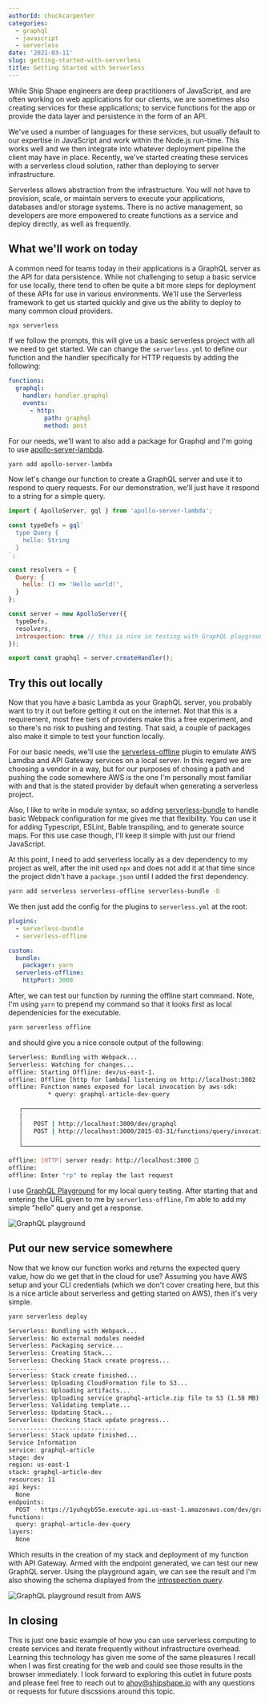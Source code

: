 ```yaml
---
authorId: chuckcarpenter
categories:
  - graphql
  - javascript
  - serverless
date: '2021-03-11'
slug: getting-started-with-serverless
title: Getting Started with Serverless
---
```


While Ship Shape engineers are deep practitioners of JavaScript, and are often working on web applications for our clients, we are sometimes also creating services for these applications; to service functions for the app or provide the data layer and persistence in the form of an API.

We've used a number of languages for these services, but usually default to our expertise in JavaScript and work within the Node.js run-time. This works well and we then integrate into whatever deployment pipeline the client may have in place. Recently, we've started creating these services with a serverless cloud solution, rather than deploying to server infrastructure.

Serverless allows abstraction from the infrastructure. You will not have to provision, scale, or maintain servers to execute your applications, databases and/or storage systems. There is no active management, so developers are more empowered to create functions as a service and deploy directly, as well as frequently.

## What we'll work on today

A common need for teams today in their applications is a GraphQL server as the API for data persistence. While not challenging to setup a basic service for use locally, there tend to often be quite a bit more steps for deployment of these APIs for use in various environments. We'll use the Serverless framework to get us started quickly and give us the ability to deploy to many common cloud providers. 

```bash
npx serverless
```

If we follow the prompts, this will give us a basic serverless project with all we need to get started. We can change the `serverless.yml` to define our function and the handler specifically for HTTP requests by adding the following:

```yaml
functions:
  graphql:
    handler: handler.graphql
    events:
      - http:
          path: graphql
          method: post
```

For our needs, we'll want to also add a package for Graphql and I'm going to use [apollo-server-lambda](https://www.npmjs.com/package/apollo-server-lambda).

```bash
yarn add apollo-server-lambda
```

Now let's change our function to create a GraphQL server and use it to respond to query requests. For our demonstration, we'll just have it respond to a string for a simple query. 

```js
import { ApolloServer, gql } from 'apollo-server-lambda';

const typeDefs = gql`
  type Query {
    hello: String
  }
`;

const resolvers = {
  Query: {
    hello: () => 'Hello world!',
  }
};

const server = new ApolloServer({
  typeDefs,
  resolvers,
  introspection: true // this is nice in testing with GraphQL playground
});

export const graphql = server.createHandler();
```

## Try this out locally

Now that you have a basic Lambda as your GraphQL server, you probably want to try it out before getting it out on the internet. Not that this is a requirement, most free tiers of providers make this a free experiment, and so there's no risk to pushing and testing. That said, a couple of packages also make it simple to test your function locally. 

For our basic needs, we'll use the [serverless-offline](https://www.npmjs.com/package/serverless-offline) plugin to emulate AWS Lamdba and API Gateway services on a local server. In this regard we are choosing a vendor in a way, but for our purposes of chosing a path and pushing the code somewhere AWS is the one I'm personally most familiar with and that is the stated provider by default when generating a serverless project.

Also, I like to write in module syntax, so adding [serverless-bundle](https://www.npmjs.com/package/serverless-bundle) to handle basic Webpack configuration for me gives me that flexibility. You can use it for adding Typescript, ESLint, Bable transpiling, and to generate source maps. For this use case though, I'll keep it simple with just our friend JavaScript.

At this point, I need to add serverless locally as a dev dependency to my project as well, after the init used `npx` and does not add it at that time since the project didn't have a `package.json` until I added the first dependency.

```bash
yarn add serverless serverless-offline serverless-bundle -D
```

We then just add the config for the plugins to `serverless.yml` at the root:

```yml
plugins:
  - serverless-bundle
  - serverless-offline

custom:
  bundle:
    packager: yarn
  serverless-offline:
    httpPort: 3000
```

After, we can test our function by running the offline start command. Note, I'm using `yarn` to prepend my command so that it looks first as local dependenicies for the executable.

```bash
yarn serverless offline
```

and should give you a nice console output of the following:

```bash
Serverless: Bundling with Webpack...
Serverless: Watching for changes...
offline: Starting Offline: dev/us-east-1.
offline: Offline [http for lambda] listening on http://localhost:3002
offline: Function names exposed for local invocation by aws-sdk:
           * query: graphql-article-dev-query

   ┌─────────────────────────────────────────────────────────────────────────┐
   │                                                                         │
   │   POST | http://localhost:3000/dev/graphql                              │
   │   POST | http://localhost:3000/2015-03-31/functions/query/invocations   │
   │                                                                         │
   └─────────────────────────────────────────────────────────────────────────┘

offline: [HTTP] server ready: http://localhost:3000 🚀
offline:
offline: Enter "rp" to replay the last request
```

I use [GraphQL Playground](https://github.com/graphql/graphql-playground) for my local query testing. After starting that and entering the URL given to me by `serverless-offline`, I'm able to add my simple "hello" query and get a response.

![GraphQL playground](/img/blog/getting-started-with-serverless/graphql-playground.png)

## Put our new service somewhere

Now that we know our function works and returns the expected query value, how do we get that in the cloud for use? Assuming you have AWS setup and your CLI credentials (which we don't cover creating here, but this is a nice article about serverless and getting started on AWS), then it's very simple.

```bash
yarn serverless deploy

Serverless: Bundling with Webpack...
Serverless: No external modules needed
Serverless: Packaging service...
Serverless: Creating Stack...
Serverless: Checking Stack create progress...
........
Serverless: Stack create finished...
Serverless: Uploading CloudFormation file to S3...
Serverless: Uploading artifacts...
Serverless: Uploading service graphql-article.zip file to S3 (1.58 MB)...
Serverless: Validating template...
Serverless: Updating Stack...
Serverless: Checking Stack update progress...
..............................
Serverless: Stack update finished...
Service Information
service: graphql-article
stage: dev
region: us-east-1
stack: graphql-article-dev
resources: 11
api keys:
  None
endpoints:
  POST - https://1yuhqyb55e.execute-api.us-east-1.amazonaws.com/dev/graphql
functions:
  query: graphql-article-dev-query
layers:
  None
```

Which results in the creation of my stack and deployment of my function with API Gateway. Armed with the endpoint generated, we can test our new GraphQL server. Using the playground again, we can see the result and I'm also showing the schema displayed from the [introspection query](https://graphql.org/learn/introspection/).

![GraphQL playground result from AWS](/img/blog/getting-started-with-serverless/graphql-playground2.png)

## In closing

This is just one basic example of how you can use serverless computing to create services and iterate frequently without infrastructure overhead. Learning this technology has given me some of the same pleasures I recall when I was first creating for the web and could see those results in the browser immediately. I look forward to exploring this outlet in future posts and please feel free to reach out to [ahoy@shipshape.io](mailto:ahoy@shipshape.io) with any questions or requests for future discssions around this topic.
